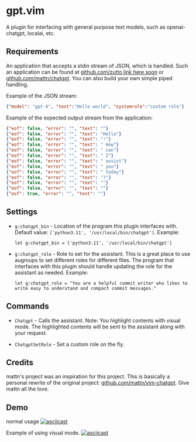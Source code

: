 # gpt.vim

A plugin for interfacing with general purpose text models, such as openai-chatgpt, localai, etc.

## Requirements

An application that accepts a stdin stream of JSON, which is handled. Such an application can be found at [github.com/zutto link here soon](https://github.com/zutto) or [github.com/mattn/chatgpt](https://github.com/mattn/chatgpt). You can also build your own simple piped handling.

Example of the JSON stream:

```json
{"model": "gpt-4", "text":"Hello world", "systemrole":"custom role"}
```

Example of the expected output stream from the application:

```json
{"eof": false, "error": "", "text": ""}
{"eof": false, "error": "", "text": "Hello"}
{"eof": false, "error": "", "text": "!"}
{"eof": false, "error": "", "text": " How"}
{"eof": false, "error": "", "text": " can"}
{"eof": false, "error": "", "text": " I"}
{"eof": false, "error": "", "text": " assist"}
{"eof": false, "error": "", "text": " you"}
{"eof": false, "error": "", "text": " today"}
{"eof": false, "error": "", "text": "?"}
{"eof": false, "error": "", "text": ""}
{"eof": false, "error": "", "text": ""}
{"eof": true, "error": "", "text": ""}
```

## Settings

- `g:chatgpt_bin` - Location of the program this plugin interfaces with. Default value: `['python3.11', '/usr/local/bin/chatgpt']`. Example: 
  ```vim
  let g:chatgpt_bin = ['python3.11', '/usr/local/bin/chatgpt']
  ```

- `g:chatgpt_role` - Role to set for the assistant. This is a great place to use augroups to set different roles for different files. The program that interfaces with this plugin should handle updating the role for the assistant as needed. Example:
  ```vim
  let g:chatgpt_role = "You are a helpful commit writer who likes to write easy to understand and compact commit messages."
  ```

## Commands

- `Chatgpt` - Calls the assistant. Note: You highlight contents with visual mode. The highlighted contents will be sent to the assistant along with your request.

- `ChatgptSetRole` - Set a custom role on the fly.

## Credits

mattn's project was an inspiration for this project. This is basically a personal rewrite of the original project: [github.com/mattn/vim-chatgpt](https://github.com/mattn/vim-chatgpt). Give mattn all the love.

## Demo
normal usage
[![asciicast](https://asciinema.org/a/81jVCwHdEmEBSv00Lm71WHazk.svg)](https://asciinema.org/a/81jVCwHdEmEBSv00Lm71WHazk)


Example of using visual mode.
[![asciicast](https://asciinema.org/a/PVKHKSRIYOm7mvohAnCDIuDgB.svg)](https://asciinema.org/a/PVKHKSRIYOm7mvohAnCDIuDgB)

